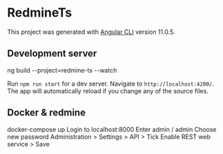 # RedmineTs

This project was generated with [Angular CLI](https://github.com/angular/angular-cli) version 11.0.5.

## Development server

ng build --project=redmine-ts --watch

Run `npm run start` for a dev server. Navigate to `http://localhost:4200/`. The app will automatically reload if you change any of the source files.

## Docker & redmine

docker-compose up
Login to localhost:8000
Enter admin / admin
Choose new password
Administration > Settings >  API > Tick Enable REST web service > Save